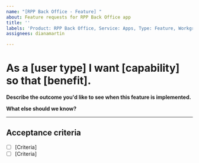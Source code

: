 ```yaml
---
name: "[RPP Back Office - Feature] "
about: Feature requests for RPP Back Office app
title: ''
labels: 'Product: RPP Back Office, Service: Apps, Type: Feature, Workgroup: PE'
assignees: dianamartin

---
```


# As a [user type] I want [capability] so that [benefit].

**Describe the outcome you'd like to see when this feature is implemented.**
<!-- E.g. "I will have data to inform ___ decisions," or "Our team will be able to ___ more efficiently/effectively/safely." -->

**What else should we know?**
<!-- Is there context or background information we should be aware of? Are there examples of successful solutions we can look at? -->

---
## Acceptance criteria
<!-- Each feature should have at least one acceptance criteria. Acceptance criteria should have a clear Pass/Fail outcome and specify the result (what) rather than approach (how). Here is an example: https://github.com/cityofaustin/atd-data-tech/issues/new?assignees=dianamartin&labels=Product%3A+RPP+Back+Office%2C+Service%3A+Apps%2C+Type%3A+Feature%2C+Workgroup%3A+PE&template=-rpp-back-office---feature--.md&title= 

For further info see https://agileforgrowth.com/blog/acceptance-criteria-checklist/. -->

- [ ] [Criteria]
- [ ] [Criteria]

